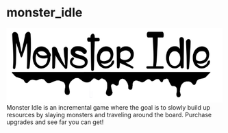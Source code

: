 # monster_idle

![Monster Idle Logo](https://github.com/Lucas-c-waldburger/monster_idle/blob/master/monster-idle-logo.png?raw=true "Monster Idle")
Monster Idle is an incremental game where the goal is to slowly build up resources by slaying monsters and traveling around the board. Purchase upgrades and see far you can get!

